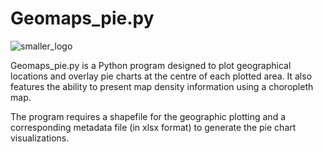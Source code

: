 # Geomaps_pie.py

![smaller_logo](https://github.com/user-attachments/assets/3df8e04c-af93-4234-a817-ba0590826ba6)

Geomaps_pie.py  is a Python program designed to plot geographical locations and overlay pie charts at the centre of each plotted area. It also features the ability to present map density information using a choropleth map. 

The program requires a shapefile for the geographic plotting and a corresponding metadata file (in xlsx format) to generate the pie chart visualizations.




